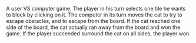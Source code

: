 A user VS computer game. 
The player in his turn selects one tile he wants to block by clicking on it.
The computer in its turn moves the cat to try to escape obstacles, and to escape from the board. 
If the cat reached one side of the board, the cat actually ran away from the board and won the game. 
If the player succeeded surround the cat on all sides, the player won. 
